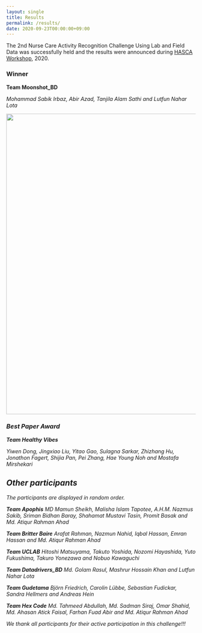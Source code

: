```yaml
---
layout: single
title: Results
permalink: /results/
date: 2020-09-23T00:00:00+09:00
---
```

The 2nd Nurse Care Activity Recognition Challenge Using Lab and Field Data was successfully held and the results were announced during <a href="https://hasca2020.hasc.jp">HASCA Workshop</a>, 2020.

<h3>Winner</h3>

<b>Team Moonshot_BD</b>

<i>Mohammad Sabik Irbaz, Abir Azad, Tanjila Alam Sathi and Lutfun Nahar Lota

<p float="left">
  <img src="/nurse2021/assets/winner.png" width="800" />
</p>

<h3>Best Paper Award</h3>

<b>Team Healthy Vibes</b>

<i>Yiwen Dong, Jingxiao Liu, Yitao Gao, Sulagna Sarkar, Zhizhang Hu, Jonathon Fagert, Shijia Pan, Pei Zhang, Hae Young Noh and Mostafa Mirshekari

<h2>Other participants</h2>
The participants are displayed in random order.

<b>Team Apophis</b>
<i>MD Mamun Sheikh, Malisha Islam Tapotee, A.H.M. Nazmus Sakib, Sriman Bidhan Baray, Shahamat Mustavi Tasin, Promit Basak and Md. Atiqur Rahman Ahad 
	
<b>Team Britter Baire</b>
<i>Arafat Rahman, Nazmun Nahid, Iqbal Hassan, Emran Hassan and Md. Atiqur Rahman Ahad

<b>Team UCLAB</b>
<i>Hitoshi Matsuyama, Takuto Yoshida, Nozomi Hayashida, Yuto Fukushima, Takuro Yonezawa and Nobuo Kawaguchi

<b>Team Datadrivers_BD</b>
<i>Md. Golam Rasul, Mashrur Hossain Khan and Lutfun Nahar Lota

<b>Team Gudetama</b>
<i>Björn Friedrich, Carolin Lübbe, Sebastian Fudickar, Sandra Hellmers and Andreas Hein

<b>Team Hex Code</b>
<i>Md. Tahmeed Abdullah, Md. Sadman Siraj, Omar Shahid, Md. Ahasan Atick Faisal, Farhan Fuad Abir and Md. Atiqur Rahman Ahad


We thank all participants for their active participation in this challenge!!!
